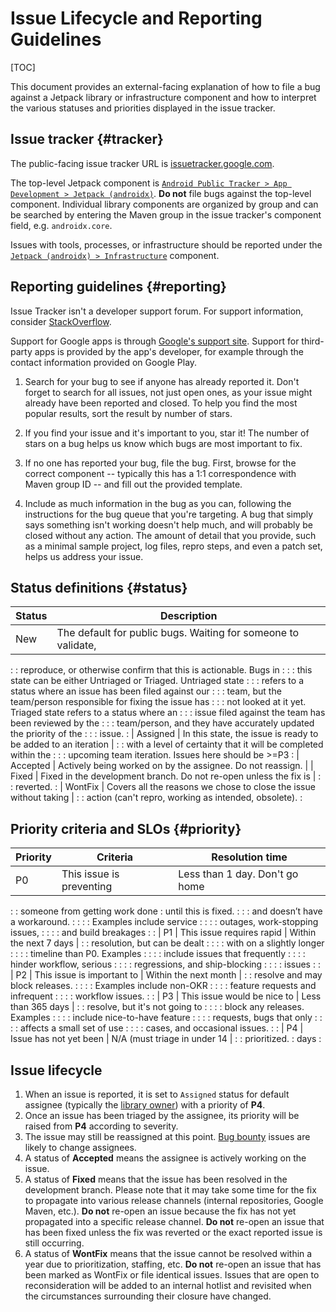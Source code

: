 # Issue Lifecycle and Reporting Guidelines

[TOC]

This document provides an external-facing explanation of how to file a bug
against a Jetpack library or infrastructure component and how to interpret the
various statuses and priorities displayed in the issue tracker.

## Issue tracker {#tracker}

The public-facing issue tracker URL is
[issuetracker.google.com](https://issuetracker.google.com).

The top-level Jetpack component is
[`Android Public Tracker > App Development > Jetpack (androidx)`](https://issuetracker.google.com/components/192731/manage#basic).
**Do not** file bugs against the top-level component. Individual library
components are organized by group and can be searched by entering the Maven
group in the issue tracker's component field, e.g. `androidx.core`.

Issues with tools, processes, or infrastructure should be reported under the
[`Jetpack (androidx) > Infrastructure`](https://issuetracker.google.com/components/705292/manage#basic)
component.

## Reporting guidelines {#reporting}

Issue Tracker isn't a developer support forum. For support information, consider
[StackOverflow](http://stackoverflow.com).

Support for Google apps is through
[Google's support site](http://support.google.com/). Support for third-party
apps is provided by the app's developer, for example through the contact
information provided on Google Play.

1.  Search for your bug to see if anyone has already reported it. Don't forget
    to search for all issues, not just open ones, as your issue might already
    have been reported and closed. To help you find the most popular results,
    sort the result by number of stars.

1.  If you find your issue and it's important to you, star it! The number of
    stars on a bug helps us know which bugs are most important to fix.

1.  If no one has reported your bug, file the bug. First, browse for the correct
    component -- typically this has a 1:1 correspondence with Maven group ID --
    and fill out the provided template.

1.  Include as much information in the bug as you can, following the
    instructions for the bug queue that you're targeting. A bug that simply says
    something isn't working doesn't help much, and will probably be closed
    without any action. The amount of detail that you provide, such as a minimal
    sample project, log files, repro steps, and even a patch set, helps us
    address your issue.

## Status definitions {#status}

| Status   | Description                                                       |
| -------- | ----------------------------------------------------------------- |
| New      | The default for public bugs. Waiting for someone to validate,     |
:          : reproduce, or otherwise confirm that this is actionable. Bugs in  :
:          : this state can be either Untriaged or Triaged. Untriaged state    :
:          : refers to a status where an issue has been filed against our      :
:          : team, but the team/person responsible for fixing the issue has    :
:          : not looked at it yet. Triaged state refers to a status where an   :
:          : issue filed against the team has been reviewed by the             :
:          : team/person, and they have accurately updated the priority of the :
:          : issue.                                                            :
| Assigned | In this state, the issue is ready to be added to an iteration     |
:          : with a level of certainty that it will be completed within the    :
:          : upcoming team iteration. Issues here should be >=P3               :
| Accepted | Actively being worked on by the assignee. Do not reassign.        |
| Fixed    | Fixed in the development branch. Do not re-open unless the fix is |
:          : reverted.                                                         :
| WontFix  | Covers all the reasons we chose to close the issue without taking |
:          : action (can't repro, working as intended, obsolete).              :

## Priority criteria and SLOs {#priority}

| Priority | Criteria                        | Resolution time                |
| -------- | ------------------------------- | ------------------------------ |
| P0       | This issue is preventing        | Less than 1 day. Don't go home |
:          : someone from getting work done  : until this is fixed.           :
:          : and doesn’t have a workaround.  :                                :
:          : Examples include service        :                                :
:          : outages, work-stopping issues,  :                                :
:          : and build breakages             :                                :
| P1       | This issue requires rapid       | Within the next 7 days         |
:          : resolution, but can be dealt    :                                :
:          : with on a slightly longer       :                                :
:          : timeline than P0. Examples      :                                :
:          : include issues that frequently  :                                :
:          : hinder workflow, serious        :                                :
:          : regressions, and ship-blocking  :                                :
:          : issues                          :                                :
| P2       | This issue is important to      | Within the next month          |
:          : resolve and may block releases. :                                :
:          : Examples include non-OKR        :                                :
:          : feature requests and infrequent :                                :
:          : workflow issues.                :                                :
| P3       | This issue would be nice to     | Less than 365 days             |
:          : resolve, but it's not going to  :                                :
:          : block any releases. Examples    :                                :
:          : include nice-to-have feature    :                                :
:          : requests, bugs that only        :                                :
:          : affects a small set of use      :                                :
:          : cases, and occasional issues.   :                                :
| P4       | Issue has not yet been          | N/A (must triage in under 14   |
:          : prioritized.                    : days                           :

## Issue lifecycle

1.  When an issue is reported, it is set to `Assigned` status for default
    assignee (typically the [library owner](/company/teams/androidx/owners.md))
    with a priority of **P4**.
1.  Once an issue has been triaged by the assignee, its priority will be raised
    from **P4** according to severity.
1.  The issue may still be reassigned at this point.
    [Bug bounty](/company/teams/androidx/onboarding.md#bug-bounty) issues are
    likely to change assignees.
1.  A status of **Accepted** means the assignee is actively working on the
    issue.
1.  A status of **Fixed** means that the issue has been resolved in the
    development branch. Please note that it may take some time for the fix to
    propagate into various release channels (internal repositories, Google
    Maven, etc.). **Do not** re-open an issue because the fix has not yet
    propagated into a specific release channel. **Do not** re-open an issue that
    has been fixed unless the fix was reverted or the exact reported issue is
    still occurring.
1.  A status of **WontFix** means that the issue cannot be resolved within a
    year due to prioritization, staffing, etc. **Do not** re-open an issue that
    has been marked as WontFix or file identical issues. Issues that are open to
    reconsideration will be added to an internal hotlist and revisited when the
    circumstances surrounding their closure have changed.
